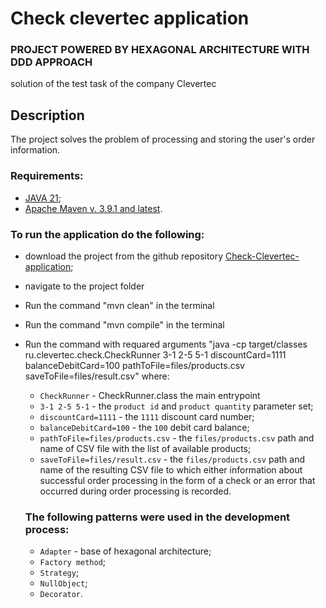 # Check clevertec application
### PROJECT POWERED BY HEXAGONAL ARCHITECTURE WITH DDD APPROACH

solution of the test task of the company Clevertec

## Description
The project solves the problem of processing and storing the user's order information.

### Requirements:
- [JAVA 21](https://download.oracle.com/java/21/latest/jdk-21_windows-x64_bin.zip);
- [Apache Maven v. 3.9.1 and latest](https://dlcdn.apache.org/maven/maven-3/3.9.8/source/apache-maven-3.9.8-src.zip).

### To run the application do the following:
- download the project from the github repository [Check-Clevertec-application](https://github.com/ZemichPS/Check-Clevertec-application);
- navigate to the project folder
- Run the command "mvn clean" in the terminal
- Run the command "mvn compile" in the terminal
- Run the command with requared arguments "java -cp target/classes ru.clevertec.check.CheckRunner 3-1 2-5 5-1 discountCard=1111 balanceDebitCard=100 pathToFile=files/products.csv  saveToFile=files/result.csv"
where:
    * `CheckRunner` - CheckRunner.class the main entrypoint
    * `3-1 2-5 5-1` - the `product id` and `product quantity` parameter set;
    * `discountCard=1111` - the `1111` discount card number;
    * `balanceDebitCard=100` - the `100` debit card balance;
    * `pathToFile=files/products.csv` - the `files/products.csv` path and name of CSV file with the list of available products;
    * `saveToFile=files/result.csv` - the `files/products.csv` path and name of the resulting CSV file to which either information about successful order processing in the form of a check or an error that occurred during order processing is recorded.
 
  ### The following patterns were used in the development process:
    * `Adapter` - base of hexagonal architecture;
    * `Factory method`; 
    * `Strategy`;
    * `NullObject`;
    * `Decorator`.
  

